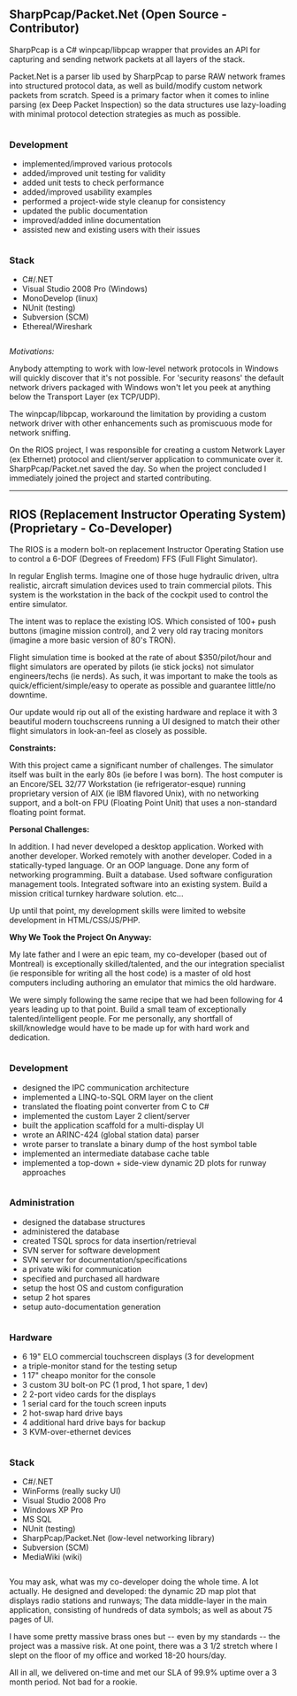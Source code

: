 ## SharpPcap/Packet.Net (Open Source - Contributor)

SharpPcap is a C# winpcap/libpcap wrapper that provides an API for capturing and sending network packets at all layers of the stack.

Packet.Net is a parser lib used by SharpPcap to parse RAW network frames into structured protocol data, as well as build/modify custom network packets from scratch. Speed is a primary factor when it comes to inline parsing (ex Deep Packet Inspection) so the data structures use lazy-loading with minimal protocol detection strategies as much as possible.

<div class="ui two column stackable grid container">
  <div class="column">
    <h3>Development</h3>
    <ul>
      <li>implemented/improved various protocols</li>
      <li>added/improved unit testing for validity</li>
      <li>added unit tests to check performance</li>
      <li>added/improved usability examples</li>
      <li>performed a project-wide style cleanup for consistency</li>
      <li>updated the public documentation</li>
      <li>improved/added inline documentation</li>
      <li>assisted new and existing users with their issues</li>
    </ul>
  </div>
  <div class="column">
    <h3>Stack</h3>
    <ul>
      <li>C#/.NET</li>
      <li>Visual Studio 2008 Pro (Windows)</li>
      <li>MonoDevelop (linux)</li>
      <li>NUnit (testing)</li>
      <li>Subversion (SCM)</li>
      <li>Ethereal/Wireshark</li>
    </ul>
  </div>
</div>

*Motivations:*

Anybody attempting to work with low-level network protocols in Windows will quickly discover that it's not possible. For 'security reasons' the default network drivers packaged with Windows won't let you peek at anything below the Transport Layer (ex TCP/UDP).

The winpcap/libpcap, workaround the limitation by providing a custom network driver with other enhancements such as promiscuous mode for network sniffing.

On the RIOS project, I was responsible for creating a custom Network Layer (ex Ethernet) protocol and client/server application to communicate over it. SharpPcap/Packet.net saved the day. So when the project concluded I immediately joined the project and started contributing.

-----

## RIOS (Replacement Instructor Operating System) (Proprietary - Co-Developer)

The RIOS is a modern bolt-on replacement Instructor Operating Station use to control a 6-DOF (Degrees of Freedom) FFS (Full Flight Simulator).

In regular English terms. Imagine one of those huge hydraulic driven, ultra realistic, aircraft simulation devices used to train commercial pilots. This system is the workstation in the back of the cockpit used to control the entire simulator.

The intent was to replace the existing IOS. Which consisted of 100+ push buttons (imagine mission control), and 2 very old ray tracing monitors (imagine a more basic version of 80's TRON).

Flight simulation time is booked at the rate of about $350/pilot/hour and flight simulators are operated by pilots (ie stick jocks) not simulator engineers/techs (ie nerds). As such, it was important to make the tools as quick/efficient/simple/easy to operate as possible and guarantee little/no downtime. 

Our update would rip out all of the existing hardware and replace it with 3 beautiful modern touchscreens running a UI designed to match their other flight simulators in look-an-feel as closely as possible.

**Constraints:**

With this project came a significant number of challenges. The simulator itself was built in the early 80s (ie before I was born). The host computer is an Encore/SEL 32/77 Workstation (ie refrigerator-esque) running proprietary version of AIX (ie IBM flavored Unix), with no networking support, and a bolt-on FPU (Floating Point Unit) that uses a non-standard floating point format.

**Personal Challenges:**

In addition. I had never developed a desktop application. Worked with another developer. Worked remotely with another developer. Coded in a statically-typed language. Or an OOP language. Done any form of networking programming. Built a database. Used software configuration management tools. Integrated software into an existing system. Build a mission critical turnkey hardware solution. etc...

Up until that point, my development skills were limited to website development in HTML/CSS/JS/PHP.

**Why We Took the Project On Anyway:**

My late father and I were an epic team, my co-developer (based out of Montreal) is exceptionally skilled/talented, and the our integration specialist (ie responsible for writing all the host code) is a master of old host computers including authoring an emulator that mimics the old hardware.

We were simply following the same recipe that we had been following for 4 years leading up to that point. Build a small team of exceptionally talented/intelligent people. For me personally, any shortfall of skill/knowledge would have to be made up for with hard work and dedication.

<div class="ui four column doubling stackable grid container">
  <div class="column">
    <h3>Development</h3>
    <ul>
      <li>designed the IPC communication architecture</li>
      <li>implemented a LINQ-to-SQL ORM layer on the client</li>
      <li>translated the floating point converter from C to C#</li>
      <li>implemented the custom Layer 2 client/server</li>
      <li>built the application scaffold for a multi-display UI</li>
      <li>wrote an ARINC-424 (global station data) parser</li>
      <li>wrote parser to translate a binary dump of the host symbol table</li>
      <li>implemented an intermediate database cache table</li>
      <li>implemented a top-down + side-view dynamic 2D plots for runway approaches</li>
    </ul>
  </div>
  <div class="column">
    <h3>Administration</h3>
    <ul>
      <li>designed the database structures</li>
      <li>administered the database</li>
      <li>created TSQL sprocs for data insertion/retrieval</li>
      <li>SVN server for software development</li>
      <li>SVN server for documentation/specifications</li>
      <li>a private wiki for communication</li>
      <li>specified and purchased all hardware</li>
      <li>setup the host OS and custom configuration</li>
      <li>setup 2 hot spares</li>
      <li>setup auto-documentation generation</li>
    </ul>
  </div>
  <div class="column">
    <h3>Hardware</h3>
    <ul>
      <li>6 19" ELO commercial touchscreen displays (3 for development</li>
      <li>a triple-monitor stand for the testing setup</li>
      <li>1 17" cheapo monitor for the console</li>
      <li>3 custom 3U bolt-on PC (1 prod, 1 hot spare, 1 dev)</li>
      <li>2 2-port video cards for the displays</li>
      <li>1 serial card for the touch screen inputs</li>
      <li>2 hot-swap hard drive bays</li>
      <li>4 additional hard drive bays for backup</li>
      <li>3 KVM-over-ethernet devices</li>
    </ul>
  </div>
  <div class="column">
    <h3>Stack</h3>
    <ul>
      <li>C#/.NET</li>
      <li>WinForms (really sucky UI)</li>
      <li>Visual Studio 2008 Pro</li>
      <li>Windows XP Pro</li>
      <li>MS SQL</li>
      <li>NUnit (testing)</li>
      <li>SharpPcap/Packet.Net (low-level networking library)</li>
      <li>Subversion (SCM)</li>
      <li>MediaWiki (wiki)</li>
    </ul>
  </div>
</div>

You may ask, what was my co-developer doing the whole time. A lot actually. He designed and developed: the dynamic 2D map plot that displays radio stations and runways; The data middle-layer in the main application, consisting of hundreds of data symbols; as well as about 75 pages of UI.

I have some pretty massive brass ones but -- even by my standards -- the project was a massive risk. At one point, there was a 3 1/2 stretch where I slept on the floor of my office and worked 18-20 hours/day.

All in all, we delivered on-time and met our SLA of 99.9% uptime over a 3 month period. Not bad for a rookie.
